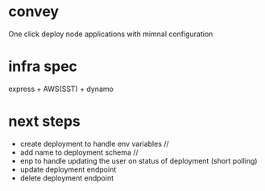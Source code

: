 # convey

One click deploy node applications with mimnal configuration

# infra spec

express + AWS(SST) + dynamo

# next steps

- create deployment to handle env variables //
- add name to deployment schema //
- enp to handle updating the user on status of deployment (short polling)
- update deployment endpoint
- delete deployment endpoint
